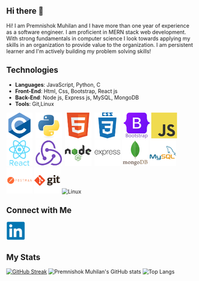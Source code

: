 ## Hi there 👋
Hi! I am Premnishok Muhilan and I have more than one year of experience as a software engineer. I am proficient in MERN stack web development. With strong fundamentals in computer science I look towards applying my skills in an organization to provide value to the organization. I am persistent learner and I'm actively building my problem solving skills!

## Technologies
- **Languages**: JavaScript, Python, C
- **Front-End**: Html, Css, Bootstrap, React js
- **Back-End**: Node js, Express js, MySQL, MongoDB
- **Tools**: Git,Linux

<div>
  <img src="https://github.com/devicons/devicon/blob/master/icons/c/c-original.svg" title="C" alt="C" width="70" height="70"/>&nbsp;
  <img src="https://github.com/devicons/devicon/blob/master/icons/python/python-original.svg" title="Python" alt="Python" width="70" height="70"/>&nbsp;
  <img src="https://github.com/devicons/devicon/blob/master/icons/html5/html5-original.svg" title="HTML5" alt="HTML" width="70" height="70"/>&nbsp;
  <img src="https://github.com/devicons/devicon/blob/master/icons/css3/css3-plain-wordmark.svg"  title="CSS3" alt="CSS" width="70" height="70"/>&nbsp;
  <img src="https://github.com/devicons/devicon/blob/master/icons/bootstrap/bootstrap-original-wordmark.svg" title="Bootstrap" alt="Bootstrap" width="70" height="70" />
  <img src="https://github.com/devicons/devicon/blob/master/icons/javascript/javascript-original.svg" title="JavaScript" alt="JavaScript" width="70" height="70"/>&nbsp;
  <img src="https://github.com/devicons/devicon/blob/master/icons/react/react-original-wordmark.svg" title="React" alt="React" width="70" height="70"/>&nbsp; 
  <img src="https://github.com/devicons/devicon/blob/master/icons/redux/redux-original.svg" title="Redux" alt="Redux " width="70" height="70"/>&nbsp; 
  <img src="https://github.com/devicons/devicon/blob/master/icons/nodejs/nodejs-original-wordmark.svg" title="NodeJS" alt="NodeJS" width="70" height="70"/>&nbsp;
  <img src="https://github.com/devicons/devicon/blob/master/icons/express/express-original-wordmark.svg" title="Express.js" alt="Express.js" width="70" height="70" />
  <img src="https://github.com/devicons/devicon/blob/master/icons/mongodb/mongodb-original-wordmark.svg" title="MongoDB" alt="MongoDB" width="70" height="70" />
  <img src="https://github.com/devicons/devicon/blob/master/icons/mysql/mysql-original-wordmark.svg" title="MySQL"  alt="MySQL" width="70" height="70"/>&nbsp;
  <img src="https://github.com/devicons/devicon/blob/master/icons/postman/postman-original-wordmark.svg" title="Postman" alt="Postman" width="70" height="70" />
  <img src="https://github.com/devicons/devicon/blob/master/icons/git/git-original-wordmark.svg" title="Git" **alt="Git" width="70" height="70"/>
  <img src="https://upload.wikimedia.org/wikipedia/commons/3/35/Tux.svg" title="Linux" alt="Linux" width="70" height="70"/>
</div>

## Connect with Me
<a href="https://www.linkedin.com/in/premnishok-muhilan-0668641a9/">
  <img src="https://github.com/devicons/devicon/blob/master/icons/linkedin/linkedin-original.svg" alt="LinkedIn" width="50" height="50"/>
</a>

## My Stats
[![GitHub Streak](http://github-readme-streak-stats.herokuapp.com?user=Premnishok-Muhilan&theme=graywhite&border_radius=10)](https://git.io/streak-stats)
![Premnishok Muhilan's GitHub stats](https://github-readme-stats.vercel.app/api?username=Premnishok-Muhilan&show_icons=true&theme=graywhite)
![Top Langs](https://github-readme-stats.vercel.app/api/top-langs/?username=Premnishok-Muhilan&layout=compact)

<!--
**Premnishok-Muhilan/Premnishok-Muhilan** is a ✨ _special_ ✨ repository because its `README.md` (this file) appears on your GitHub profile.

Here are some ideas to get you started:

- 🔭 I’m currently working on ...
- 🌱 I’m currently learning ...
- 👯 I’m looking to collaborate on ...
- 🤔 I’m looking for help with ...
- 💬 Ask me about ...
- 📫 How to reach me: ...
- 😄 Pronouns: ...
- ⚡ Fun fact: ...
-->
